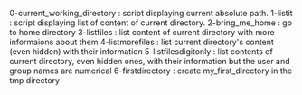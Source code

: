 0-current_working_directory : script displaying current absolute path.
1-listit : script displaying list of content of current directory.
2-bring_me_home : go to home directory
3-listfiles : list content of current directory with more informaions about them
4-listmorefiles : list current directory's content (even hidden) with their information
5-listfilesdigitonly : list contents of current directory, even hidden ones, with their information but the user and group names are numerical
6-firstdirectory : create my_first_directory in the tmp directory
